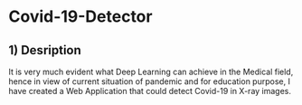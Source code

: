 # Covid-19-Detector

## 1) Desription
It is very much evident what Deep Learning can achieve in the Medical field, hence in view of current situation of pandemic and for education purpose, I have created a Web Application that could detect Covid-19 in X-ray images.
